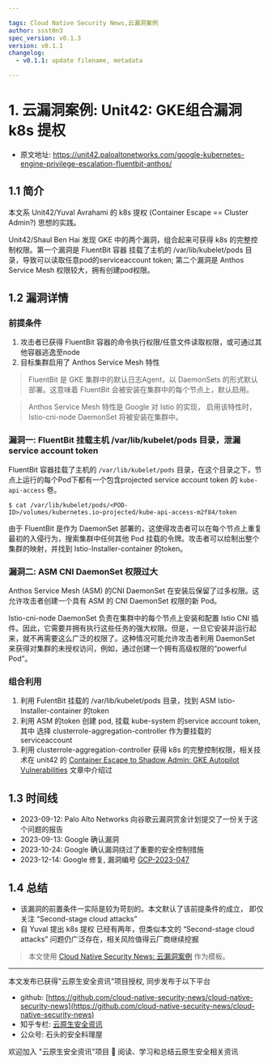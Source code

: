 ```yaml
---

tags: Cloud Native Security News,云漏洞案例
author: ssst0n3
spec_version: v0.1.3
version: v0.1.1
changelog:
  - v0.1.1: update filename, metadata

---
```


# 1. 云漏洞案例: Unit42: GKE组合漏洞 k8s 提权

* 原文地址: https://unit42.paloaltonetworks.com/google-kubernetes-engine-privilege-escalation-fluentbit-anthos/

## 1.1 简介

本文系 Unit42/Yuval Avrahami 的 k8s 提权 (Container Escape == Cluster Admin?) 思想的实践。

Unit42/Shaul Ben Hai 发现 GKE 中的两个漏洞，组合起来可获得 k8s 的完整控制权限。第一个漏洞是 FluentBit 容器 挂载了主机的 /var/lib/kubelet/pods 目录，导致可以读取任意pod的serviceaccount token; 第二个漏洞是 Anthos Service Mesh 权限较大，拥有创建pod权限。

## 1.2 漏洞详情

### 前提条件

1. 攻击者已获得 FluentBit 容器的命令执行权限/任意文件读取权限，或可通过其他容器逃逸至node
2. 目标集群启用了 Anthos Service Mesh 特性

> FluentBit 是 GKE 集群中的默认日志Agent，以 DaemonSets 的形式默认部署。这意味着 FluentBit 会被安装在集群中的每个节点上，默认启用。

> Anthos Service Mesh 特性是 Google 对 Istio 的实现， 启用该特性时，Istio-cni-node DaemonSet 将被安装在集群中。

### 漏洞一: FluentBit 挂载主机 /var/lib/kubelet/pods 目录，泄漏 service account token

FluentBit 容器挂载了主机的 `/var/lib/kubelet/pods` 目录，在这个目录之下，节点上运行的每个Pod下都有一个包含projected service account token 的 `kube-api-access` 卷。

```
$ cat /var/lib/kubelet/pods/<POD-ID>/volumes/kubernetes.io~projected/kube-api-access-m2f84/token
```

由于 FluentBit 是作为 DaemonSet 部署的，这使得攻击者可以在每个节点上重复最初的入侵行为，搜索集群中任何其他 Pod 挂载的令牌。攻击者可以绘制出整个集群的映射，并找到 Istio-Installer-container 的token。

### 漏洞二: ASM CNI DaemonSet 权限过大

Anthos Service Mesh (ASM) 的CNI DaemonSet 在安装后保留了过多权限。这允许攻击者创建一个具有 ASM 的 CNI DaemonSet 权限的新 Pod。

Istio-cni-node DaemonSet 负责在集群中的每个节点上安装和配置 Istio CNI 插件。因此，它需要并拥有执行这些任务的强大权限。但是，一旦它安装并运行起来，就不再需要这么广泛的权限了。这种情况可能允许攻击者利用 DaemonSet 来获得对集群的未授权访问，例如，通过创建一个拥有高级权限的“powerful Pod”。

### 组合利用

1. 利用 FulentBit 挂载的 /var/lib/kubelet/pods 目录，找到 ASM Istio-Installer-container 的token
2. 利用 ASM 的token 创建 pod, 挂载 kube-system 的service account token, 其中 选择 clusterrole-aggregation-controller 作为要挂载的 serviceaccount 
3. 利用 clusterrole-aggregation-controller  获得 k8s 的完整控制权限，相关技术在 unit42 的 [Container Escape to Shadow Admin: GKE Autopilot Vulnerabilities](https://unit42.paloaltonetworks.com/gke-autopilot-vulnerabilities/) 文章中介绍过

## 1.3 时间线

- 2023-09-12: Palo Alto Networks 向谷歌云漏洞赏金计划提交了一份关于这个问题的报告
- 2023-09-13: Google 确认漏洞
- 2023-10-24: Google 确认漏洞绕过了重要的安全控制措施
- 2023-12-14: Google 修复, 漏洞编号 [GCP-2023-047](https://cloud.google.com/anthos/clusters/docs/security-bulletins#gcp-2023-047)

## 1.4 总结

* 该漏洞的前置条件一实际是较为苛刻的。本文默认了该前提条件的成立， 即仅关注 “Second-stage cloud attacks”
* 自 Yuval 提出 k8s 提权 已经有两年，但类似本文的 “Second-stage cloud attacks” 问题仍广泛存在，相关风险值得云厂商继续挖掘

> 本文使用 [Cloud Native Security News: 云漏洞案例](https://github.com/cloud-native-security-news/spec/blob/main/云漏洞案例.md) 作为模板。

----

本文发布已获得"云原生安全资讯"项目授权, 同步发布于以下平台

* github: [https://github.com/cloud-native-security-news/cloud-native-security-news](https://github.com/cloud-native-security-news/cloud-native-security-news)
* 知乎专栏: [云原生安全资讯](https://www.zhihu.com/column/c_1694733563684151296)
* 公众号: 石头的安全料理屋

欢迎加入 "云原生安全资讯"项目 👏 阅读、学习和总结云原生安全相关资讯 
